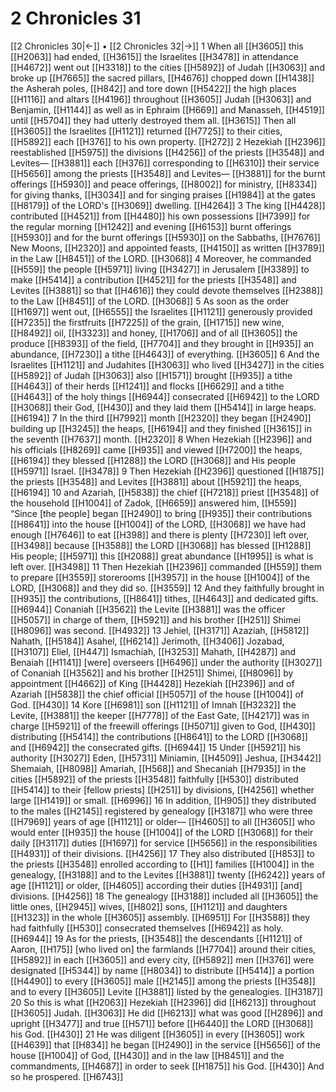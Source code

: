 # 2 Chronicles 31
[[2 Chronicles 30|←]] • [[2 Chronicles 32|→]]
1 When all [[H3605]] this [[H2063]] had ended, [[H3615]] the Israelites [[H3478]] in attendance [[H4672]] went out [[H3318]] to the cities [[H5892]] of Judah [[H3063]] and broke up [[H7665]] the sacred pillars, [[H4676]] chopped down [[H1438]] the Asherah poles, [[H842]] and tore down [[H5422]] the high places [[H1116]] and altars [[H4196]] throughout [[H3605]] Judah [[H3063]] and Benjamin, [[H1144]] as well as in Ephraim [[H669]] and Manasseh, [[H4519]] until [[H5704]] they had utterly destroyed them all. [[H3615]] Then all [[H3605]] the Israelites [[H1121]] returned [[H7725]] to their cities, [[H5892]] each [[H376]] to his own property. [[H272]] 
2 Hezekiah [[H2396]] reestablished [[H5975]] the divisions [[H4256]] of the priests [[H3548]] and Levites— [[H3881]] each [[H376]] corresponding to [[H6310]] their service [[H5656]] among the priests [[H3548]] and Levites— [[H3881]] for the burnt offerings [[H5930]] and peace offerings, [[H8002]] for ministry, [[H8334]] for giving thanks, [[H3034]] and for singing praises [[H1984]] at the gates [[H8179]] of the LORD's [[H3069]] dwelling. [[H4264]] 
3 The king [[H4428]] contributed [[H4521]] from [[H4480]] his own possessions [[H7399]] for the regular morning [[H1242]] and evening [[H6153]] burnt offerings [[H5930]] and for the burnt offerings [[H5930]] on the Sabbaths, [[H7676]] New Moons, [[H2320]] and appointed feasts, [[H4150]] as written [[H3789]] in the Law [[H8451]] of the LORD. [[H3068]] 
4 Moreover, he commanded [[H559]] the people [[H5971]] living [[H3427]] in Jerusalem [[H3389]] to make [[H5414]] a contribution [[H4521]] for the priests [[H3548]] and Levites [[H3881]] so that [[H4616]] they could devote themselves [[H2388]] to the Law [[H8451]] of the LORD. [[H3068]] 
5 As soon as the order [[H1697]] went out, [[H6555]] the Israelites [[H1121]] generously provided [[H7235]] the firstfruits [[H7225]] of the grain, [[H1715]] new wine, [[H8492]] oil, [[H3323]] and honey, [[H1706]] and of all [[H3605]] the produce [[H8393]] of the field, [[H7704]] and they brought in [[H935]] an abundance, [[H7230]] a tithe [[H4643]] of everything. [[H3605]] 
6 And the Israelites [[H1121]] and Judahites [[H3063]] who lived [[H3427]] in the cities [[H5892]] of Judah [[H3063]] also [[H1571]] brought [[H935]] a tithe [[H4643]] of their herds [[H1241]] and flocks [[H6629]] and a tithe [[H4643]] of the holy things [[H6944]] consecrated [[H6942]] to the LORD [[H3068]] their God, [[H430]] and they laid them [[H5414]] in large heaps. [[H6194]] 
7 In the third [[H7992]] month [[H2320]] they began [[H2490]] building up [[H3245]] the heaps, [[H6194]] and they finished [[H3615]] in the seventh [[H7637]] month. [[H2320]] 
8 When Hezekiah [[H2396]] and his officials [[H8269]] came [[H935]] and viewed [[H7200]] the heaps, [[H6194]] they blessed [[H1288]] the LORD [[H3068]] and His people [[H5971]] Israel. [[H3478]] 
9 Then Hezekiah [[H2396]] questioned [[H1875]] the priests [[H3548]] and Levites [[H3881]] about [[H5921]] the heaps, [[H6194]] 
10 and Azariah, [[H5838]] the chief [[H7218]] priest [[H3548]] of the household [[H1004]] of Zadok, [[H6659]] answered him, [[H559]] “Since [the people] began [[H2490]] to bring [[H935]] their contributions [[H8641]] into the house [[H1004]] of the LORD, [[H3068]] we have had enough [[H7646]] to eat [[H398]] and there is plenty [[H7230]] left over, [[H3498]] because [[H3588]] the LORD [[H3068]] has blessed [[H1288]] His people; [[H5971]] this [[H2088]] great abundance [[H1995]] is what is left over. [[H3498]] 
11 Then Hezekiah [[H2396]] commanded [[H559]] them to prepare [[H3559]] storerooms [[H3957]] in the house [[H1004]] of the LORD, [[H3068]] and they did so. [[H3559]] 
12 And they faithfully brought in [[H935]] the contributions, [[H8641]] tithes, [[H4643]] and dedicated gifts. [[H6944]] Conaniah [[H3562]] the Levite [[H3881]] was the officer [[H5057]] in charge of them, [[H5921]] and his brother [[H251]] Shimei [[H8096]] was second. [[H4932]] 
13 Jehiel, [[H3171]] Azaziah, [[H5812]] Nahath, [[H5184]] Asahel, [[H6214]] Jerimoth, [[H3406]] Jozabad, [[H3107]] Eliel, [[H447]] Ismachiah, [[H3253]] Mahath, [[H4287]] and Benaiah [[H1141]] [were] overseers [[H6496]] under the authority [[H3027]] of Conaniah [[H3562]] and his brother [[H251]] Shimei, [[H8096]] by appointment [[H4662]] of King [[H4428]] Hezekiah [[H2396]] and of Azariah [[H5838]] the chief official [[H5057]] of the house [[H1004]] of God. [[H430]] 
14 Kore [[H6981]] son [[H1121]] of Imnah [[H3232]] the Levite, [[H3881]] the keeper [[H7778]] of the East Gate, [[H4217]] was in charge [[H5921]] of the freewill offerings [[H5071]] given to God, [[H430]] distributing [[H5414]] the contributions [[H8641]] to the LORD [[H3068]] and [[H6942]] the consecrated gifts. [[H6944]] 
15 Under [[H5921]] his authority [[H3027]] Eden, [[H5731]] Miniamin, [[H4509]] Jeshua, [[H3442]] Shemaiah, [[H8098]] Amariah, [[H568]] and Shecaniah [[H7935]] in the cities [[H5892]] of the priests [[H3548]] faithfully [[H530]] distributed [[H5414]] to their [fellow priests] [[H251]] by divisions, [[H4256]] whether large [[H1419]] or small. [[H6996]] 
16 In addition, [[H905]] they distributed to the males [[H2145]] registered by genealogy [[H3187]] who were three [[H7969]] years of age [[H1121]] or older— [[H4605]] to all [[H3605]] who would enter [[H935]] the house [[H1004]] of the LORD [[H3068]] for their daily [[H3117]] duties [[H1697]] for service [[H5656]] in the responsibilities [[H4931]] of their divisions. [[H4256]] 
17 They also distributed [[H853]] to the priests [[H3548]] enrolled according to [[H1]] families [[H1004]] in the genealogy, [[H3188]] and to the Levites [[H3881]] twenty [[H6242]] years of age [[H1121]] or older, [[H4605]] according their duties [[H4931]] [and] divisions. [[H4256]] 
18 The genealogy [[H3188]] included all [[H3605]] the little ones, [[H2945]] wives, [[H802]] sons, [[H1121]] and daughters [[H1323]] in the whole [[H3605]] assembly. [[H6951]] For [[H3588]] they had faithfully [[H530]] consecrated themselves [[H6942]] as holy. [[H6944]] 
19 As for the priests, [[H3548]] the descendants [[H1121]] of Aaron, [[H175]] [who lived on] the farmlands [[H7704]] around their cities, [[H5892]] in each [[H3605]] and every city, [[H5892]] men [[H376]] were designated [[H5344]] by name [[H8034]] to distribute [[H5414]] a portion [[H4490]] to every [[H3605]] male [[H2145]] among the priests [[H3548]] and to every [[H3605]] Levite [[H3881]] listed by the genealogies. [[H3187]] 
20 So this is what [[H2063]] Hezekiah [[H2396]] did [[H6213]] throughout [[H3605]] Judah. [[H3063]] He did [[H6213]] what was good [[H2896]] and upright [[H3477]] and true [[H571]] before [[H6440]] the LORD [[H3068]] his God. [[H430]] 
21 He was diligent [[H3605]] in every [[H3605]] work [[H4639]] that [[H834]] he began [[H2490]] in the service [[H5656]] of the house [[H1004]] of God, [[H430]] and in the law [[H8451]] and the commandments, [[H4687]] in order to seek [[H1875]] his God. [[H430]] And so he prospered. [[H6743]] 
